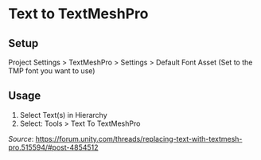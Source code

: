 # Text to TextMeshPro

## Setup

Project Settings > TextMeshPro > Settings > Default Font Asset (Set to the TMP font you want to use)

## Usage

1) Select Text(s) in Hierarchy 
1) Select: Tools > Text To TextMeshPro

_Source_: https://forum.unity.com/threads/replacing-text-with-textmesh-pro.515594/#post-4854512

